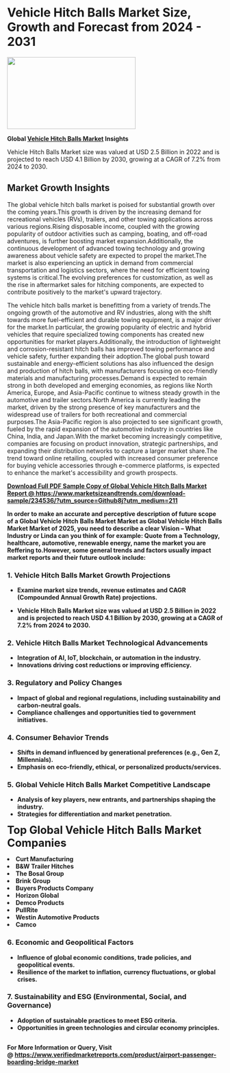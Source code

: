 <H1>Vehicle Hitch Balls Market Size, Growth and Forecast from 2024 - 2031</H1><img class="aligncenter size-medium wp-image-584254" src="https://thirdeyenews.in/wp-content/uploads/2024/09/Global-Market-Research-300x168.jpeg" alt="" width="300" height="168" /><p><strong>Global&nbsp;<a href="https://www.marketsizeandtrends.com/download-sample/234536/?utm_source=Github8j?utm_medium=211">Vehicle Hitch Balls Market</a> Insights</strong></p><p>Vehicle Hitch Balls Market size was valued at USD 2.5 Billion in 2022 and is projected to reach USD 4.1 Billion by 2030, growing at a CAGR of 7.2% from 2024 to 2030.</p><p><h2>Market Growth Insights</h2> <p>The global vehicle hitch balls market is poised for substantial growth over the coming years.This growth is driven by the increasing demand for recreational vehicles (RVs), trailers, and other towing applications across various regions.Rising disposable income, coupled with the growing popularity of outdoor activities such as camping, boating, and off-road adventures, is further boosting market expansion.Additionally, the continuous development of advanced towing technology and growing awareness about vehicle safety are expected to propel the market.The market is also experiencing an uptick in demand from commercial transportation and logistics sectors, where the need for efficient towing systems is critical.The evolving preferences for customization, as well as the rise in aftermarket sales for hitching components, are expected to contribute positively to the market's upward trajectory.<br><strong><a href="#"></a></strong></p> <p>The vehicle hitch balls market is benefitting from a variety of trends.The ongoing growth of the automotive and RV industries, along with the shift towards more fuel-efficient and durable towing equipment, is a major driver for the market.In particular, the growing popularity of electric and hybrid vehicles that require specialized towing components has created new opportunities for market players.Additionally, the introduction of lightweight and corrosion-resistant hitch balls has improved towing performance and vehicle safety, further expanding their adoption.The global push toward sustainable and energy-efficient solutions has also influenced the design and production of hitch balls, with manufacturers focusing on eco-friendly materials and manufacturing processes.Demand is expected to remain strong in both developed and emerging economies, as regions like North America, Europe, and Asia-Pacific continue to witness steady growth in the automotive and trailer sectors.North America is currently leading the market, driven by the strong presence of key manufacturers and the widespread use of trailers for both recreational and commercial purposes.The Asia-Pacific region is also projected to see significant growth, fueled by the rapid expansion of the automotive industry in countries like China, India, and Japan.With the market becoming increasingly competitive, companies are focusing on product innovation, strategic partnerships, and expanding their distribution networks to capture a larger market share.The trend toward online retailing, coupled with increased consumer preference for buying vehicle accessories through e-commerce platforms, is expected to enhance the market's accessibility and growth prospects.<br><strong><a href="#"></p><p><span class=""><strong>Download Full PDF Sample Copy of Global Vehicle Hitch Balls Market Report</strong> @ <a href="https://www.marketsizeandtrends.com/download-sample/234536/?utm_source=Github8j?utm_medium=211" target="_blank">https://www.marketsizeandtrends.com/download-sample/234536/?utm_source=Github8j?utm_medium=211</a></span></p><p>In order to make an accurate and perceptive description of future scope of a Global&nbsp;Vehicle Hitch Balls Market Market as Global&nbsp;Vehicle Hitch Balls Market Market of 2025, you need to describe a clear Vision &ndash; What Industry or Linda can you think of for example: Quote from a Technology, healthcare, automotive, renewable energy, name the market you are Reffering to.However, some general trends and factors usually impact market reports and their future outlook include:</p><h3>1.&nbsp;<strong>Vehicle Hitch Balls Market Growth Projections</strong></h3><ul><li>Examine market size trends, revenue estimates and CAGR (Compounded Annual Growth Rate) projections.</li><li><p>Vehicle Hitch Balls Market size was valued at USD 2.5 Billion in 2022 and is projected to reach USD 4.1 Billion by 2030, growing at a CAGR of 7.2% from 2024 to 2030.</p></li></ul><h3>2.&nbsp;<strong>Vehicle Hitch Balls Market Technological Advancements</strong></h3><ul><li>Integration of AI, IoT, blockchain, or automation in the industry.</li><li>Innovations driving cost reductions or improving efficiency.</li></ul><h3>3.&nbsp;<strong>Regulatory and Policy Changes</strong></h3><ul><li>Impact of global and regional regulations, including sustainability and carbon-neutral goals.</li><li>Compliance challenges and opportunities tied to government initiatives.</li></ul><h3>4.&nbsp;<strong>Consumer Behavior Trends</strong></h3><ul><li>Shifts in demand influenced by generational preferences (e.g., Gen Z, Millennials).</li><li>Emphasis on eco-friendly, ethical, or personalized products/services.</li></ul><h3>5.&nbsp;<strong>Global Vehicle Hitch Balls Market Competitive Landscape</strong></h3><ul><li>Analysis of key players, new entrants, and partnerships shaping the industry.</li><li>Strategies for differentiation and market penetration.</li></ul><p data-pm-slice="1 1 []"><span style="color: inherit; font-family: inherit; font-size: 25px;">Top Global Vehicle Hitch Balls Market Companies</span></p><div class="" data-test-id=""><p><li>Curt Manufacturing</li><li> B&W Trailer Hitches</li><li> The Bosal Group</li><li> Brink Group</li><li> Buyers Products Company</li><li> Horizon Global</li><li> Demco Products</li><li> PullRite</li><li> Westin Automotive Products</li><li> Camco</li></p></div><h3>6.&nbsp;<strong>Economic and Geopolitical Factors</strong></h3><ul><li>Influence of global economic conditions, trade policies, and geopolitical events.</li><li>Resilience of the market to inflation, currency fluctuations, or global crises.</li></ul><h3>7.&nbsp;<strong>Sustainability and ESG (Environmental, Social, and Governance)</strong></h3><ul><li>Adoption of sustainable practices to meet ESG criteria.</li><li>Opportunities in green technologies and circular economy principles.</li></ul><h2><strong style="font-size: 14px;">For More Information or Query, Visit @&nbsp;</strong><a style="background-color: #ffffff; font-size: 14px;" href="https://www.marketsizeandtrends.com/report/vehicle-hitch-balls-market/" target="_blank">https://www.verifiedmarketreports.com/product/airport-passenger-boarding-bridge-market</a></h2>